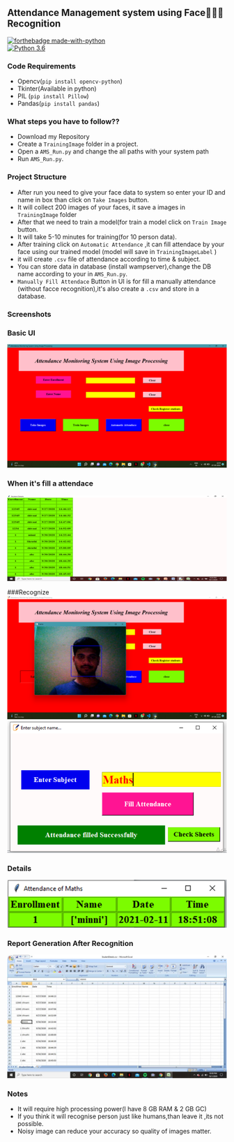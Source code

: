 ##  Attendance Management system using Face👦🏻👧 Recognition 

[![forthebadge made-with-python](http://ForTheBadge.com/images/badges/made-with-python.svg)](https://www.python.org/)                 
[![Python 3.6](https://img.shields.io/badge/python-3.6-blue.svg)](https://www.python.org/downloads/release/python-360/)   


### Code Requirements
- Opencv(`pip install opencv-python`)
- Tkinter(Available in python)
- PIL (`pip install Pillow`)
- Pandas(`pip install pandas`)

### What steps you have to follow??
- Download my Repository 
- Create a `TrainingImage` folder in a project.
- Open a `AMS_Run.py` and change the all paths with your system path
- Run `AMS_Run.py`.

### Project Structure

- After run you need to give your face data to system so enter your ID and name in box than click on `Take Images` button.
- It will collect 200 images of your faces, it save a images in `TrainingImage` folder
- After that we need to train a model(for train a model click on `Train Image` button.
- It will take 5-10 minutes for training(for 10 person data).
- After training click on `Automatic Attendance` ,it can fill attendace by your face using our trained model (model will save in `TrainingImageLabel` )
- it will create `.csv` file of attendance according to time & subject.
- You can store data in database (install wampserver),change the DB name according to your in `AMS_Run.py`.
- `Manually Fill Attendace` Button in UI is for fill a manually attendance (without facce recognition),it's also create a `.csv` and store in a database.

### Screenshots

### Basic UI
<img src="https://github.com/saivamshi2311/-Online-Attendance-Management-System-using-Face-Recognition-Techniques/blob/main/main.png">

### When it's fill a attendace
<img src="https://github.com/saivamshi2311/-Online-Attendance-Management-System-using-Face-Recognition-Techniques/blob/main/manual.png">






###Recognize
<img src="https://github.com/saivamshi2311/-Online-Attendance-Management-System-using-Face-Recognition-Techniques/blob/main/report.png">
<img src="https://github.com/saivamshi2311/-Online-Attendance-Management-System-using-Face-Recognition-Techniques/blob/main/subject.png">

### Details
<img src="https://github.com/saivamshi2311/-Online-Attendance-Management-System-using-Face-Recognition-Techniques/blob/main/details.png">

### Report Generation After Recognition
<img src="https://github.com/saivamshi2311/-Online-Attendance-Management-System-using-Face-Recognition-Techniques/blob/main/report.jpg">


### Notes
- It will require high processing power(I have 8 GB RAM & 2 GB GC)
- If you think it will recognise person just like humans,than leave it ,its not possible.
- Noisy image can reduce your accuracy so quality of images matter.

